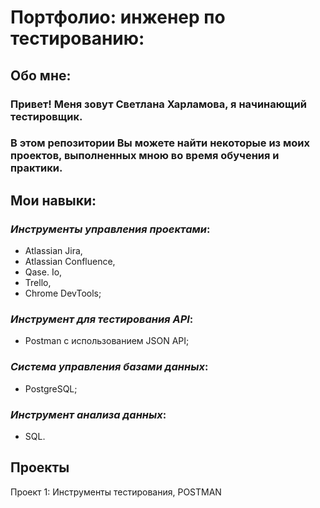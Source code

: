 # Портфолио: инженер по тестированию:
## Обо мне:
### Привет! Меня зовут Светлана Харламова, я начинающий тестировщик.
### В этом репозитории Вы можете найти некоторые из моих проектов, выполненных мною во время обучения и практики.
## Мои навыки:
### _Инструменты управления проектами_:
- Atlassian Jira,
- Atlassian Confluence,
- Qase. Io,
- Trello,
- Chrome DevTools;
### _Инструмент для тестирования API_:
- Postman с использованием JSON API;
### _Система управления базами данных_:
- PostgreSQL;
### _Инструмент анализа данных_:
- SQL.
## Проекты
<p> Проект 1: Инструменты тестирования, POSTMAN <p>




  
